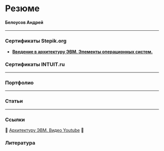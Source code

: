 # Резюме

#### Белоусов Андрей
---
### Сертификаты Stepik.org
- **[Введение в архитектуру ЭВМ. Элементы операционных систем.](https://stepik.org/cert/1721243/)**

### Сертификаты INTUIT.ru

---
### Портфолио

---
### Статьи

---
### Ссылки

:black_square_button: [Архитектуру ЭВМ. Видео Youtube](https://www.youtube.com/watch?v=ykUmmfZ_LxY&list=PLnseyzyGdZdfv8H7LkvyVVE33fbBZaSdH) :movie_camera:

### Литература
